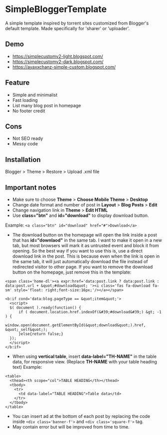 # SimpleBloggerTemplate
A simple template inspired by torrent sites customized from Blogger's default template. Made specifically for 'sharer' or 'uploader'.

## Demo
- https://simplecustomv2-light.blogspot.com/
- https://simplecustomv2-dark.blogspot.com/
- https://ayaxxchanz-simple-custom.blogspot.com/

## Feature
- Simple and minimalist
- Fast loading
- List many blog post in homepage
- No footer credit

## Cons
- Not SEO ready
- Messy code

## Installation
Blogger > Theme > Restore > Upload .xml file

## Important notes
- Make sure to choose **Theme** > **Choose Mobile Theme** > **Desktop**
- Change date format and number of post in **Layout** > **Blog Posts** > **Edit**
- Change navigation link in **Theme** > **Edit HTML** 
- Use **class="btn"** and **id="download"** to display download button.

Example: ```<a class="btn" id="download" href="#">Download</a>```
- The download button on  the homepage will open the link inside a post that has **id="downlaod"** in the same tab. I want to make it open in a new tab, but most browsers will mark it as untrusted event and block it from opening. So the best way if you want to use this is, use a direct download link in the post. This is because even when the link is open in the same tab, it will just automatically download the file instead of redirected visitor to other page. If you want to remove the download button on the homepage, just remove this in the template:

```<span class='home-dl'><a expr:href='data:post.link ? data:post.link : data:post.url + &quot;#download&quot; '><i class='fas fa-download fa-sm' style='float: right;font-size:16px;'/></a></span>```

```
<b:if cond='data:blog.pageType == &quot;item&quot;'>
  <script>
  $( document ).ready(function() {
      if ( document.location.href.indexOf(&#39;#download&#39;) &gt; -1 ) {
          window.open(document.getElementById(&quot;download&quot;).href, &quot;_self&quot;);
      }else{return false;}
  });
  </script>
</b:if>
```
- When using **vertical table**, insert **data-label="TH-NAME"** in the table data, for responsive view. (Replace **TH-NAME** with your table heading text)
Example:
```
<table>
  <thead><th scope="col">TABLE HEADING</th></thead>
  <tbody>
    <tr>
      <td data-label="TABLE HEADING">Table data</td>
    </tr>
  </tbody>
</table>
```
- You can insert ad at the bottom of each post by replacing the code inside ```<div class='banner-f'>``` and ```<div class='square-f'>``` tag.
- May contain error but will be improved from time to time.
